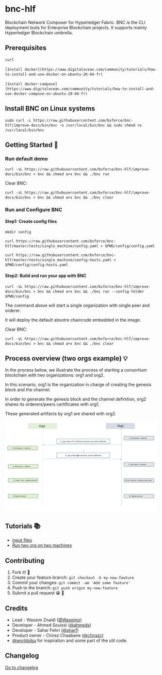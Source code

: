 
# bnc-hlf

Blockchain Network Composer for Hyperledger Fabric.
BNC is the CLI deployment tools for Enterprise Blockchain projects.
It supports mainly Hyperledger Blockchain umbrella.

## Prerequisites

    curl 
    
    [Install docker](https://www.digitalocean.com/community/tutorials/how-to-install-and-use-docker-on-ubuntu-20-04-fr)
    
    [Install docker-compose](https://www.digitalocean.com/community/tutorials/how-to-install-and-use-docker-compose-on-ubuntu-20-04-fr)

## Install BNC on Linux systems

````aidl
sudo curl -L https://raw.githubusercontent.com/bxforce/bnc-hlf/improve-docs/bin/bnc -o /usr/local/bin/bnc && sudo chmod +x /usr/local/bin/bnc
````

## Getting Started :rocket:


### Run default demo

````aidl
curl -sL https://raw.githubusercontent.com/bxforce/bnc-hlf/improve-docs/bin/bnc > bnc && chmod a+x bnc && ./bnc run
````

Clear BNC:

````aidl
curl -sL https://raw.githubusercontent.com/bxforce/bnc-hlf/improve-docs/bin/bnc > bnc && chmod a+x bnc && ./bnc clear
````

### Run and Configure BNC

#### Step1: Create config files

````aidl
mkdir config
````

````aidl
curl https://raw.githubusercontent.com/bxforce/bnc-hlf/master/tests/single_machine/config.yaml > $PWD/config/config.yaml
````

````aidl
curl https://raw.githubusercontent.com/bxforce/bnc-hlf/master/tests/single_machine/config-hosts.yaml > $PWD/config/config-hosts.yaml
````

#### Step2: Build and run your app with BNC

````aidl
curl -sL https://raw.githubusercontent.com/bxforce/bnc-hlf/improve-docs/bin/bnc > bnc && chmod a+x bnc && ./bnc run --config-folder $PWD/config
````

The command above will start a single organization with single peer and orderer.

It will deploy the default absotre chaincode embedded in the image.

Clear BNC:

````aidl
curl -sL https://raw.githubusercontent.com/bxforce/bnc-hlf/improve-docs/bin/bnc > bnc && chmod a+x bnc && ./bnc clear
````


## Process overview (two orgs example) :bulb:

In the process below, we illustrate the process of starting a consortium blockchain with two organizations: org1 and org2.

In this scenario, org1 is the organization in charge of creating the genesis block and the channel. 

In order to generate the genesis block and the channel definition, org2 shares its orderers/peers certificates with org1.

These generated artifacts by org1 are shared with org2.


![BNC](/docs/bnc.PNG)


## Tutorials :books:
* [input files](docs/input.md)
* [Run two org on two machines](docs/two-org.md)


## Contributing

1. Fork it! 🍴
2. Create your feature branch: `git checkout -b my-new-feature`
3. Commit your changes: `git commit -am 'Add some feature'`
4. Push to the branch: `git push origin my-new-feature`
5. Submit a pull request 😁 🎉


## Credits

- Lead - Wassim Znaidi ([@Wassimz](https://github.com/wassimz))
- Developer - Ahmed Souissi ([@ahmeds](#))
- Developer - Sahar Fehri ([@sharf](#))
- Product owner - Chiraz Chaabane ([@chirazc](#))
- [@worldsibu](https://github.com/worldsibu) for inspiration and some part of the util code.


## Changelog

[Go to changelog](./changelog.md)
